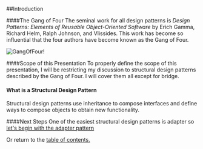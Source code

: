 ##Introduction

####The Gang of Four
The seminal work for all design patterns is _Design Patterns: Elements of Reusable Object-Oriented Software_ by Erich Gamma, Richard Helm, Ralph Johnson, and Vlissides. This work has become so influential that the four authors have become known as the Gang of Four.

![GangOfFour!](https://github.com/trekbaum/present/blob/master/sdp/resourses/gangoffour.png "Gang of Four")

####Scope of this Presentation
To properly define the scope of this presentation, I will be restricting my
discussion to structural design patterns described by the Gang of Four. I will cover them all except for bridge.

#### What is a Structural Design Pattern
Structural design patterns use inheritance to compose interfaces and define ways 
to compose objects to obtain new functionality.

####Next Steps
One of the easiest structural design patterns is adapter so [let's begin with the adapter pattern](https://github.com/trekbaum/present/blob/master/sdp/adapter.md)

Or return to the [table of contents.](https://github.com/trekbaum/present/blob/master/sdp/README.md)

